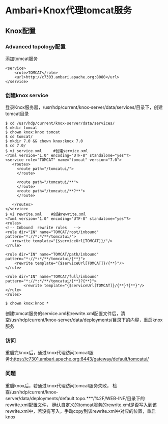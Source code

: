 # Ambari+Knox代理tomcat服务
## Knox配置
### Advanced topology配置
添加tomcat服务
```
<service>
    <role>TOMCAT</role>
    <url>http://c7303.ambari.apache.org:8080</url>
</service>
```
### 创建knox service
登录Knox服务器，/usr/hdp/current/knox-server/data/services/目录下，创建tomcat目录
```
$ cd /usr/hdp/current/knox-server/data/services/
$ mkdir tomcat
$ chown knox:knox tomcat
$ cd tomcat/
$ mkdir 7.0 && chown knox:knox 7.0
$ cd 7.0/
$ vi service.xml     #创建service.xml
<?xml version="1.0" encoding="UTF-8" standalone="yes"?>
<service role="TOMCAT" name="tomcat" version="7.0">
   <routes>
     <route path="/tomcatui/">
     </route>

     <route path="/tomcatui/**">
     </route>
     <route path="/tomcatui/**?**">
     </route>

   </routes>
</service>
$ vi rewrite.xml    #创建rewrite.xml
<?xml version="1.0" encoding="UTF-8" standalone="yes"?>
<rules>
<!-- Inbound  rewrite rules   -->
<rule dir="IN" name="TOMCAT/root/inbound" pattern="*://*:*/**/tomcatui/">
   <rewrite template="{$serviceUrl[TOMCAT]}/"/>
</rule>

<rule dir="IN" name="TOMCAT/path/inbound" pattern="*://*:*/**/tomcatui/{**}">
    <rewrite template="{$serviceUrl[TOMCAT]}/{**}"/>
</rule>

<rule dir="IN" name="TOMCAT/full/inbound" pattern="*://*:*/**/tomcatui/{**}?{**}">
        <rewrite template="{$serviceUrl[TOMCAT]}/{**}?{**}"/>
</rule>
<rules>

$ chown knox:knox *
```
创建tomcat服务的service.xml和rewrite.xml配置文件后，清空/usr/hdp/current/knox-server/data/deployments/目录下的内容，重启knox服务
### 访问
重启完knox后，通过knox代理访问tomcat服务:https://c7301.ambari.apache.org:8443/gateway/default/tomcatui/
### 问题
重启knox后，若通过knox代理访问tomcat服务失败，
检查/usr/hdp/current/knox-server/data/deployments/default.topo.***/%2F/WEB-INF/目录下的rewrite.xml配置文件，
确认自定义的tomcat服务的rewrite.xml是否写入到该rewrite.xml中，若没有写入，手动copy到该rewrite.xml中对应的位置，重启knox
